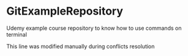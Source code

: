 # GitExampleRepository

Udemy example course repository to know how to use commands on terminal

This line was modified manually during conflicts resolution
